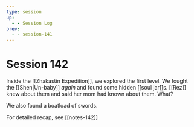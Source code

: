 ```yaml
---
type: session
up:
  - - Session Log
prev:
  - - session-141
---
```


# Session 142

Inside the [[Zhakastin Expedition]], we explored the first level. We fought the [[Shen|Un-baby]] *again* and found some hidden [[soul jar]]s. [[Rez]] knew about them and said her mom had known about them. What?

We also found a boatload of swords.

For detailed recap, see [[notes-142]]

